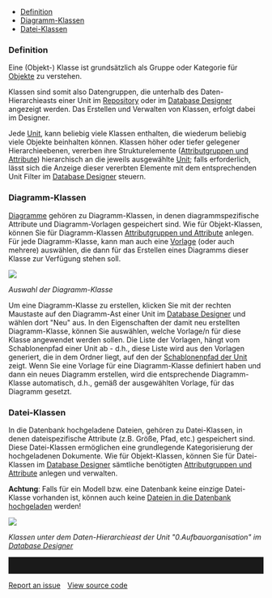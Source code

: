 -   [Definition](#definition)
-   [Diagramm-Klassen](#diagramm-klassen)
-   [Datei-Klassen](#datei-klassen)


### Definition

Eine (Objekt-) Klasse ist grundsätzlich als Gruppe oder Kategorie für
[Objekte](objekt) zu verstehen.

Klassen sind somit also Datengruppen, die unterhalb des
Daten-Hierarchieasts einer Unit im [Repository](repository-de) oder im
[Database Designer](database-designer-de) angezeigt werden. Das Erstellen
und Verwalten von Klassen, erfolgt dabei im Designer.

Jede [Unit](unit-de), kann beliebig viele Klassen enthalten, die wiederum
beliebig viele Objekte beinhalten können. Klassen höher oder tiefer
gelegener Hierarchieebenen, vererben ihre Strukturelemente
([Attributgruppen und Attribute](attributgruppe-und-attribut)) hierarchisch
an die jeweils ausgewählte [Unit](unit-de); falls erforderlich, lässt sich
die Anzeige dieser vererbten Elemente mit dem entsprechenden Unit Filter
im [Database Designer](database-designer-de) steuern.

### Diagramm-Klassen

[Diagramme](diagramm) gehören zu Diagramm-Klassen, in denen
diagrammspezifische Attribute und Diagramm-Vorlagen gespeichert sind.
Wie für Objekt-Klassen, können Sie für Diagramm-Klassen [Attributgruppen
und Attribute](attributgruppe-und-attribut) anlegen. Für jede
Diagramm-Klasse, kann man auch eine [Vorlage](shapes-stencils-und-templates-de)
(oder auch mehrere) auswählen, die dann für das Erstellen eines
Diagramms dieser Klasse zur Verfügung stehen soll.

![](//images.ctfassets.net/utx1h0gfm1om/5Ez7ai2J0IueOiMMysoeYi/ac54d87b211ca427dff4bbc6d345bc2d/1017716.png)

*Auswahl der Diagramm-Klasse*

Um eine Diagramm-Klasse zu erstellen, klicken Sie mit der rechten
Maustaste auf den Diagramm-Ast einer Unit im [Database
Designer](database-designer-de) und wählen dort "Neu" aus. In den
Eigenschaften der damit neu erstellten Diagramm-Klasse, können Sie
auswählen, welche Vorlage/n für diese Klasse angewendet werden sollen.
Die Liste der Vorlagen, hängt vom Schablonenpfad einer Unit ab - d.h.,
diese Liste wird aus den Vorlagen generiert, die in dem Ordner liegt,
auf den der [Schablonenpfad der Unit](shapes-stencils-und-templates-de)
zeigt. Wenn Sie eine Vorlage für eine Diagramm-Klasse definiert haben
und dann ein neues Diagramm erstellen, wird die entsprechende
Diagramm-Klasse automatisch, d.h., gemäß der ausgewählten Vorlage, für
das Diagramm gesetzt.

### Datei-Klassen

In die Datenbank hochgeladene Dateien, gehören zu Datei-Klassen, in
denen dateispezifische Attribute (z.B. Größe, Pfad, etc.) gespeichert
sind. Diese Datei-Klassen ermöglichen eine grundlegende Kategorisierung
der hochgeladenen Dokumente. Wie für Objekt-Klassen, können Sie für
Datei-Klassen im [Database Designer](database-designer-de) sämtliche
benötigten [Attributgruppen und Attribute](attributgruppe-und-attribut)
anlegen und verwalten.

**Achtung**: Falls für ein Modell bzw. eine Datenbank keine einzige
Datei-Klasse vorhanden ist, können auch keine [Dateien in die Datenbank
hochgeladen](objekte-mit-dateien-verknüpfen) werden!



![](//images.ctfassets.net/utx1h0gfm1om/6BEx9LK2nCQyCIIw8CW6ME/2a9fdfed98544d2cf903bc3245f699d2/1017712.png)

*Klassen unter dem Daten-Hierarchieast der Unit "0.Aufbauorganisation"
im* *[Database Designer](database-designer-de)*


<hr style="padding-top:2rem" />
<a href="https://github.com/process4/docs/issues" target="_blank" class="bgw btn btn-primary btn-lg shadow-sm">Report an issue</a>
<a href="https://github.com/process4/docs" target="_blank" class="bgw btn btn-primary btn-lg shadow-sm" style="margin-left:10px;">View source code</a>